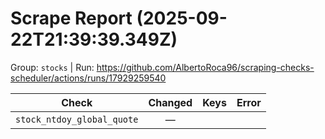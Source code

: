 # Scrape Report (2025-09-22T21:39:39.349Z)

Group: `stocks`  |  Run: https://github.com/AlbertoRoca96/scraping-checks-scheduler/actions/runs/17929259540

| Check | Changed | Keys | Error |
|---|:---:|:--|:--|
| `stock_ntdoy_global_quote` | — |  |  |
